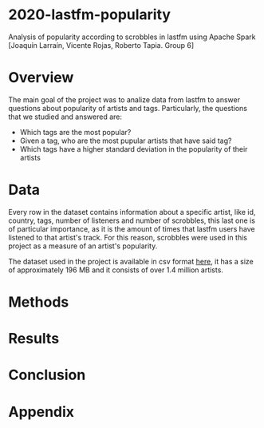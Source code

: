 # 2020-lastfm-popularity
Analysis of popularity according to scrobbles in lastfm using Apache Spark [Joaquín Larraín, Vicente Rojas, Roberto Tapia. Group 6]

# Overview

The main goal of the project was to analize data from lastfm to answer questions about popularity of artists and tags. Particularly, the questions that we studied and answered are:
* Which tags are the most popular?
* Given a tag, who are the most pupular artists that have said tag?
* Which tags have a higher standard deviation in the popularity of their artists

# Data
Every row in the dataset contains information about a specific artist, like id, country, tags, number of listeners and number of scrobbles, this last one is of particular importance, as it is the amount of times that lastfm users have listened to that artist's track. For this reason, scrobbles were used in this project as a measure of an artist's popularity.

The dataset used in the project is available in csv format [here](https://www.kaggle.com/pieca111/music-artists-popularity), it has a size of approximately 196 MB and it consists of over 1.4 million artists.
# Methods



# Results



# Conclusion



# Appendix

